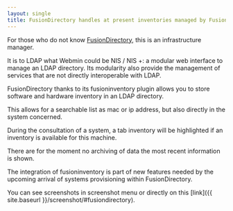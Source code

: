 ```yaml
---
layout: single
title: FusionDirectory handles at present inventories managed by FusionInventory-agent
---
```


For those who do not know [FusionDirectory](https://www.fusiondirectory.org/), this is an infrastructure manager.

It is to LDAP what Webmin could be NIS / NIS +: a modular web interface
to manage an LDAP directory. Its modularity also provide
the management of services that are not directly interoperable with
LDAP.

FusionDirectory thanks to its fusioninventory plugin allows you to store 
software and hardware inventory in an LDAP directory.

This allows for a searchable list as mac or ip address, but also directly 
in the system concerned.

During the consultation of a system, a tab inventory will be highlighted
if an inventory is available for this machine.

There are for the moment no archiving of data the most recent information 
is shown.

The integration of fusioninventory is part of new features needed by the
 upcoming arrival of systems provisioning within FusionDirectory.


You can see screenshots in screenshot menu or directly on this [link]({{ site.baseurl }}/screenshot/#fusiondirectory).
